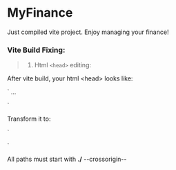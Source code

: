 # MyFinance

Just compiled vite project.
Enjoy managing your finance!

### Vite Build Fixing:

> 1. Html `<head>` editing:

After vite build, your html \<head\> looks like:

`<head>
...
<link rel="icon" type="image/svg+xml" href="/vite.svg" />
<script type="module" crossorigin src="/assets/index-BIc4mytv.js"></script>
<link rel="stylesheet" crossorigin href="/assets/index-DiwrgTda.css">

</head>`

Transform it to:

`<head>
<link rel="icon" type="image/svg+xml" href="./vite.svg" />
<script type="module" src="./assets/index-BIc4mytv.js"></script>
<link rel="stylesheet" href="./assets/index-DiwrgTda.css" />

</head>`

All paths must start with **./**
--crossorigin--
